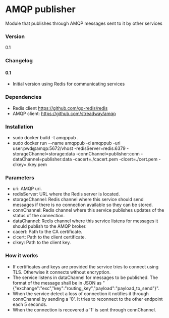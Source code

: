 # AMQP publisher

Module that publishes through AMQP messages sent to it by other services

### Version

0.1

### Changelog

#### 0.1

- Initial version using Redis for communicating services

### Dependencies

- Redis client https://github.com/go-redis/redis
- AMQP client: https://github.com/streadway/amqp

### Installation

- sudo docker build -t amqppub .
- sudo docker run --name amqppub -d amqppub -uri user:pwd@amqp:5672/vhost -redisServer=redis:6379 -storageChannel=storage:data -connChannel=publisher:conn -dataChannel=publisher:data -cacert=./cacert.pem -clcert=./cert.pem -clkey=./key.pem

### Parameters

- uri: AMQP uri.
- redisServer: URL where the Redis server is located.
- storageChannel: Redis channel where this service should send messages if there is no connection available so they can be stored.
- connChannel: Redis channel where this service publishes updates of the status of the connection.
- dataChannel: Redis channel where this service listens for messages it should publish to the AMQP broker.
- cacert: Path to the CA certificate.
- clcert: Path to the client certificate.
- clkey: Path to the client key.

### How it works

- If certificates and keys are provided the service tries to connect using TLS. Otherwise it connects without encryption.
- The service listens in dataChannel for messages to be published. The format of the message shall be in JSON as "{"exchange":"exc","key":"routing_key","payload":"payload_to_send"}".
- When the service detect a loss of connection it notifies it through connChannel by sending a '0'. It tries to reconnect to the other endpoint each 5 seconds.
- When the connection is recovered a '1' is sent through connChannel.
